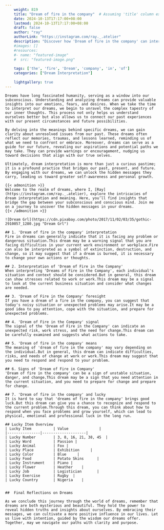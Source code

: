 ```yaml
---
    weight: 819
    title: "Dream of fire in the company"  # Assuming 'title' column exists
    date: 2024-10-13T17:17:00+08:00
    lastmod: 2024-10-13T17:17:00+08:00
    draft: false
    author: "ray"
    authorLink: "https://instagram.com/ray._.atelier"
    description: "Discover how 'Dream of fire in the company' can interpret your future and uncover its significant meanings in your life."
    #images: []
    #resources:
    #- name: "featured-image"
    #  src: "featured-image.png"
    
    tags: ['the', 'fire', 'Dream', 'company', 'in', 'of']
    categories: ["Dream Interpretation"]
    
    lightgallery: true
---
```

    
    Dreams have long fascinated humanity, serving as a window into our subconscious. Understanding and analyzing dreams can provide valuable insights into our emotions, fears, and desires. When we take the time to interpret our dreams, we begin to unravel the complex tapestry of our inner thoughts. This process not only helps us understand ourselves better but also allows us to connect our past experiences with our present circumstances and future possibilities.
    
    By delving into the meanings behind specific dreams, we can gain clarity about unresolved issues from our past. These dreams often reflect our memories, traumas, and lessons learned, reminding us of what we need to confront or embrace. Moreover, dreams can serve as a guide for our future, revealing our aspirations and potential paths we may take. They can provide warnings or encouragement, nudging us toward decisions that align with our true selves.
    
    Ultimately, dream interpretation is more than just a curious pastime; it is a profound practice that bridges our past, present, and future. By engaging with our dreams, we can unlock the hidden messages they carry, leading us toward greater self-awareness and personal growth.
    
    {{< admonition >}}
    Welcome to the realm of dreams, where I, [Ray](https://instagram.com/ray._.atelier), explore the intricacies of dream interpretation and meaning. Here, you’ll find insights that bridge the gap between your subconscious and conscious mind. Join me on a journey to uncover the hidden messages in your dreams.
    {{< /admonition >}}
    
    ![Dream Grl](https://cdn.pixabay.com/photo/2017/11/02/03/35/gothic-2910057_1280.jpg "Dream Grl")
    
    ## 1. 'Dream of fire in the company' interpretation
    Fire in dreams can generally indicate that it is facing any problem or dangerous situation.This dream may be a warning signal that you are facing difficulties in your current work environment or workplace.Fire can also be interpreted as a symbol of extinction, destruction, and change, so it may suggest that if a dream is burned, it is necessary to change your own actions or thoughts.
    
    ## 2. Interpretation of 'Dream of Fire in the Company'
    When interpreting 'Dreams of Fire in the Company', each individual's situation and context should be considered.But in general, this dream can show stresses related to work or work.This dream may be a signal to look at the current business situation and consider what changes are needed.
    
    ## 3. 'Dream of Fire in the Company' foresight
    If you have a dream of a fire in the company, you can suggest that today's noisy situation or unexpected problems may arise.It may be a good idea to pay attention, cope with the situation, and prepare for unexpected problems.
    
    ## 4. 'Dream of Fire in the Company' signal
    The signal of the 'Dream of Fire in the Company' can indicate an unexpected risk, work stress, and the need for change.This dream can be carefully examined and suggests what actions to take.
    
    ## 5. 'Dream of fire in the company' means
    The meaning of 'dream of fire in the company' may vary depending on the individual.But in general, this dream can indicate difficulties, risks, and needs of change at work or work.This dream may suggest that you need to respond and respond to your problem.
    
    ## 6. Signs of 'Dream of Fire in Company'
    'Dream of fire in the company' can be a sign of unstable situation, danger, and change.This dream may be a sign that you need attention in the current situation, and you need to prepare for change and prepare for change.
    
    ## 7. 'Dream of fire in the company' and lucky
    It is hard to say that 'dreams of fire in the company' brings good luck.But this dream can give you a chance to recognize and respond to the current problem.Through this dream, you can think about how to respond when you face problems and grow yourself, which can lead to physical, emotional and professional luck in the long run.
    
    ## Lucky Item Overview
    | Lucky Item          | Value              |
    |---------------|--------------------|
    | Lucky Number        | 3, 8, 16, 21, 38, 45  |
    | Lucky Word          | Passion |
    | Lucky Animal        | Fox |
    | Lucky Place         | Exhibition     |
    | Lucky Color         | Blue     |
    | Lucky Food          | Potato Skins      |
    | Lucky Instrument    | Piano |
    | Lucky Flower        | Heather    |
    | Lucky Job           | Logistician       |
    | Lucky Exercise      | Rugby  |
    | Lucky Country       | Nigeria    |
    
    
    ##  Final Reflections on Dreams
    
    As we conclude this journey through the world of dreams, remember that dreams are both mysterious and beautiful. They hold the power to reveal hidden truths and insights about ourselves. By embracing their messages, we can cultivate a more positive influence in our lives. Let us live with intention, guided by the wisdom our dreams offer. Together, may we navigate our paths with clarity and purpose.
    